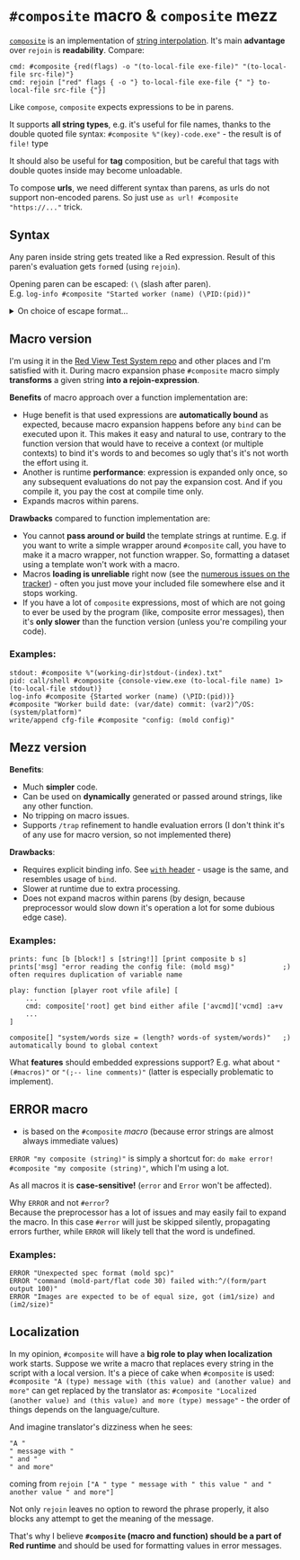 # `#composite` macro & `composite` mezz

[`composite`](composite.red) is an implementation of [string interpolation](https://en.wikipedia.org/wiki/String_interpolation). It's main **advantage** over `rejoin` is **readability**. Compare:
```
cmd: #composite {red(flags) -o "(to-local-file exe-file)" "(to-local-file src-file)"}
cmd: rejoin ["red" flags { -o "} to-local-file exe-file {" "} to-local-file src-file {"}]
```

Like `compose`, `composite` expects expressions to be in parens. 

It supports **all string types**, e.g. it's useful for file names, thanks to the double quoted file syntax:
`#composite %"(key)-code.exe"` - the result is of `file!` type

It should also be useful for **tag** composition, but be careful that tags with double quotes inside may become unloadable.

To compose **urls**, we need different syntax than parens, as urls do not support non-encoded parens. So just use `as url! #composite "https://..."` trick.

## Syntax

Any paren inside string gets treated like a Red expression. Result of this paren's evaluation gets `form`ed (using `rejoin`).

Opening paren can be escaped: `(\` (slash after paren).\
E.g. `log-info #composite "Started worker (name) (\PID:(pid))"`

<details>
	<summary>On choice of escape format...</summary>

Sometimes we want literal parens. After ~2 years of using `composite` and writing hundreds of composite-expressions, I've encountered a need to:
- put some comment into the string in parens (2-3 times), which can be done as `"... ("(comment)") ..."`
- put Red expression inside literal parens (2 times), e.g. `"... ("(")PID: (pid)(")")"`

Needless to say this is unreadable, esp. the latter case that looks like 2 ugly parrots `("(")`.

Question is: should we complicate the substituted parens, like `:(expr):` in the sad emoji dialect? or should we complicate literal parens by using an escape pattern?\
My own statistics (4-5 cases of literal parens versus many hundreds of substituted expressions) tells me that latter is preferred. So the question boils down to the choice of escape sigil.

It seems that most [widely used interpolation syntaxes](https://en.wikipedia.org/wiki/String_interpolation) are: `$var`, `$(var)` and `${var}`, leaving `"(normal parens)"` as is. This goes against the above conclusion, but it's explainable: many languages do not require a `#composite` prefix before the interpolated string, they have interpolation always built in, so for those languages literal parens is a much more likely case to deal with.

With the above said, I considered the following:
- `$var text` - `$var` doesn't stand out, making it harder to visually tell apart evaluated expressions from literal text, requires escaping every `$` and possibly every `\`, and has [other problems](https://stackoverflow.com/questions/17622106/variable-interpolation-in-the-shell)
- `!(var) (text)`/`@(var) (text)`/`$(var) (text)` - [reshape](reshape.md)-like or bash-like syntax - OK, but I'd like to avoid the overhead of extra sigil prefix
- `(var) \(text)` - requires to escape every backslash, because makes it impossible to write a Red expression after the backslash (without making the backslash ugly `("\")`) - doubling is very bad
- `(var) (\text)` - although escaping is sort of backwards here, it should just work because `\` in Red is a forbidden char (reserved? what if gets used later?)
- `(var) (;text)` - future-proof, however `;...` could be a comment in a composed multiline string, and this syntax disables it (but it's easy to fix by adding a whitespace: `( ;`); biggest issue is that `(;` is not an unlikely emoji
- `(var) (\text\)` - longer, I see no point in preferring this over the previous variant
- `(var) ((text))`/`(var) ([text])`/`(var) ("text")`/`(var) (:text:)` - can hurt perfectly valid exprs like `((a + b) / (c + d))`, or `([a] op [b])`, or `("a" op "b")`, or `(:a op b:)`
- `(var) (]text[)`/`(var) (>text<)` - reads as some error
- `[var] ^(text)` - impossible: `^(XX)` is a char syntax in Red
- `{var} ^{text}` - impossible: `^` gets lost during load
- `[var] ^[text]` - should just work, since `^[` is an ESC (27) char, however I'd like to avoid using square brackets for parens are more natural way to write expressions
- `(var) (^text)` - bad: on load converts first char of text into a control char, esp. `^t` into tab; we could convert them back, but only if we expect control chars to never follow an opening paren - surely that's dangerous to assume about linefeed `^/`
- `\var\ ^\text\` - should just work, since `^\` is a char 28 (file separator)

To me `(var) (\text)` seems like the best tradeoff, followed by `[var] ^[text]` then `\var\ ^\text\` (in former 2 expressions are also easy to load, while latter requires manual parsing that will slow it down).

</details>

## Macro version

I'm using it in the [Red View Test System repo](https://gitlab.com/hiiamboris/red-view-test-system) and other places and I'm satisfied with it.
During macro expansion phase `#composite` macro simply **transforms** a given string **into a rejoin-expression**. 

**Benefits** of macro approach over a function implementation are:
- Huge benefit is that used expressions are **automatically bound** as expected, because macro expansion happens before any `bind` can be executed upon it. This makes it easy and natural to use, contrary to the function version that would have to receive a context (or multiple contexts) to bind it's words to and becomes so ugly that's it's not worth the effort using it.
- Another is runtime **performance**: expression is expanded only once, so any subsequent evaluations do not pay the expansion cost. And if you compile it, you pay the cost at compile time only.
- Expands macros within parens.

**Drawbacks** compared to function implementation are:
- You cannot **pass around or build** the template strings at runtime. E.g. if you want to write a simple wrapper around `#composite` call, you have to make it a macro wrapper, not function wrapper. So, formatting a dataset using a template won't work with a macro.
- Macros **loading is unreliable** right now \(see the [numerous issues on the tracker](https://github.com/red/red/issues?q=is%3Aissue+is%3Aopen+preprocessor)\) - often you just move your included file somewhere else and it stops working.
- If you have a lot of `composite` expressions, most of which are not going to ever be used by the program (like, composite error messages), then it's **only slower** than the function version (unless you're compiling your code).

### Examples:
```
stdout: #composite %"(working-dir)stdout-(index).txt"
pid: call/shell #composite {console-view.exe (to-local-file name) 1>(to-local-file stdout)}
log-info #composite {Started worker (name) (\PID:(pid))}
#composite "Worker build date: (var/date) commit: (var2)^/OS: (system/platform)"
write/append cfg-file #composite "config: (mold config)"
```

## Mezz version

**Benefits**:
- Much **simpler** code.
- Can be used on **dynamically** generated or passed around strings, like any other function.
- No tripping on macro issues.
- Supports `/trap` refinement to handle evaluation errors (I don't think it's of any use for macro version, so not implemented there)

**Drawbacks**:
- Requires explicit binding info. See [`with` header](https://gitlab.com/hiiamboris/red-mezz-warehouse/-/blob/master/with.red) - usage is the same, and resembles usage of `bind`.
- Slower at runtime due to extra processing.
- Does not expand macros within parens (by design, because preprocessor would slow down it's operation a lot for some dubious edge case).

### Examples:
```
prints: func [b [block!] s [string!]] [print composite b s]
prints['msg] "error reading the config file: (mold msg)"			;) often requires duplication of variable name

play: function [player root vfile afile] [
	...
	cmd: composite['root] get bind either afile ['avcmd]['vcmd] :a+v
	...
]

composite[] "system/words size = (length? words-of system/words)"	;) automatically bound to global context
```



What **features** should embedded expressions support? E.g. what about `"(#macros)"` or `"(;-- line comments)"` (latter is especially problematic to implement).

## ERROR macro

- is based on the `#composite` *macro* (because error strings are almost always immediate values)

`ERROR "my composite (string)"` is simply a shortcut for: `do make error! #composite "my composite (string)"`, which I'm using a lot.

As all macros it is **case-sensitive!** (`error` and `Error` won't be affected).

Why `ERROR` and not `#error`?\
Because the preprocessor has a lot of issues and may easily fail to expand the macro. In this case `#error` will just be skipped silently, propagating errors further, while `ERROR` will likely tell that the word is undefined.

### Examples:
```
ERROR "Unexpected spec format (mold spc)"
ERROR "command (mold-part/flat code 30) failed with:^/(form/part output 100)"
ERROR "Images are expected to be of equal size, got (im1/size) and (im2/size)"
```

## Localization

In my opinion, `#composite` will have a **big role to play when localization** work starts. Suppose we write a macro that replaces every string in the script with a local version. It's a piece of cake when `#composite` is used:
`#composite "A (type) message with (this value) and (another value) and more"` can get replaced by the translator as:
`#composite "Localized (another value) and (this value) and more (type) message"` - the order of things depends on the language/culture.

And imagine translator's dizziness when he sees:
```
"A "
" message with "
" and "
" and more"
```
coming from `rejoin ["A " type " message with " this value " and " another value " and more"]`

Not only `rejoin` leaves no option to reword the phrase properly, it also blocks any attempt to get the meaning of the message.

That's why I believe **`#composite` (macro and function) should be a part of Red runtime** and should be used for formatting values in error messages.

